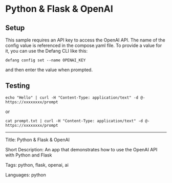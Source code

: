 # Python & Flask & OpenAI

## Setup

This sample requires an API key to access the OpenAI API. The name of the config value is referenced in the compose.yaml file. To provide a value for it, you can use the Defang CLI like this:

```
defang config set --name OPENAI_KEY
```

and then enter the value when prompted.

## Testing

```
echo "Hello" | curl -H "Content-Type: application/text" -d @- https://xxxxxxxx/prompt
```

or

```
cat prompt.txt | curl -H "Content-Type: application/text" -d @- https://xxxxxxxx/prompt
```

---

Title: Python & Flask & OpenAI

Short Description: An app that demonstrates how to use the OpenAI API with Python and Flask

Tags: python, flask, openai, ai

Languages: python
